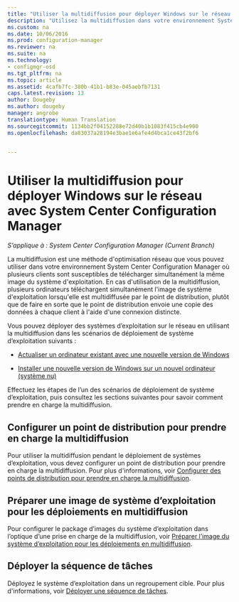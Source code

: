 ```yaml
---
title: "Utiliser la multidiffusion pour déployer Windows sur le réseau | Configuration Manager"
description: "Utilisez la multidiffusion dans votre environnement System Center Configuration Manager afin que plusieurs ordinateurs puissent télécharger simultanément l’image du système d’exploitation."
ms.custom: na
ms.date: 10/06/2016
ms.prod: configuration-manager
ms.reviewer: na
ms.suite: na
ms.technology:
- configmgr-osd
ms.tgt_pltfrm: na
ms.topic: article
ms.assetid: 4cafb7fc-380b-41b1-b83e-045aebfb7131
caps.latest.revision: 13
author: Dougeby
ms.author: dougeby
manager: angrobe
translationtype: Human Translation
ms.sourcegitcommit: 1134bb2f04152288e72d40b1b1083f415cb4e900
ms.openlocfilehash: da83037a28194e3bae1e6afe4d4bca1ce43f2bf6


---
```

# <a name="use-multicast-to-deploy-windows-over-the-network-with-system-center-configuration-manager"></a>Utiliser la multidiffusion pour déployer Windows sur le réseau avec System Center Configuration Manager

*S’applique à : System Center Configuration Manager (Current Branch)*

La multidiffusion est une méthode d'optimisation réseau que vous pouvez utiliser dans votre environnement System Center Configuration Manager où plusieurs clients sont susceptibles de télécharger simultanément la même image du système d'exploitation. En cas d'utilisation de la multidiffusion, plusieurs ordinateurs téléchargent simultanément l'image de système d'exploitation lorsqu'elle est multidiffusée par le point de distribution, plutôt que de faire en sorte que le point de distribution envoie une copie des données à chaque client à l'aide d'une connexion distincte.  

 Vous pouvez déployer des systèmes d’exploitation sur le réseau en utilisant la multidiffusion dans les scénarios de déploiement de système d’exploitation suivants :  

-   [Actualiser un ordinateur existant avec une nouvelle version de Windows](refresh-an-existing-computer-with-a-new-version-of-windows.md)  

-   [Installer une nouvelle version de Windows sur un nouvel ordinateur (système nu)](install-new-windows-version-new-computer-bare-metal.md)  

 Effectuez les étapes de l’un des scénarios de déploiement de système d’exploitation, puis consultez les sections suivantes pour savoir comment prendre en charge la multidiffusion.  

##  <a name="a-namebkmkconfigurea-configure-a-distribution-point-to-support-multicast"></a><a name="BKMK_Configure"></a> Configurer un point de distribution pour prendre en charge la multidiffusion  
 Pour utiliser la multidiffusion pendant le déploiement de systèmes d’exploitation, vous devez configurer un point de distribution pour prendre en charge la multidiffusion. Pour plus d'informations, voir [Configurer des points de distribution pour prendre en charge la multidiffusion](../get-started/prepare-site-system-roles-for-operating-system-deployments.md#BKMK_DPMulticast).  

## <a name="prepare-an-operating-system-image-for-multicast-deployments"></a>Préparer une image de système d’exploitation pour les déploiements en multidiffusion  
 Pour configurer le package d’images du système d’exploitation dans l’optique d’une prise en charge de la multidiffusion, voir [Préparer l’image du système d’exploitation pour les déploiements en multidiffusion](../get-started/manage-operating-system-images.md#BKMK_OSImageMulticast).  

##  <a name="a-namebkmkdeploya-deploy-the-task-sequence"></a><a name="BKMK_Deploy"></a>Déployer la séquence de tâches  
 Déployez le système d’exploitation dans un regroupement cible. Pour plus d'informations, voir [Déployer une séquence de tâches](manage-task-sequences-to-automate-tasks.md#BKMK_DeployTS).  



<!--HONumber=Nov16_HO1-->


